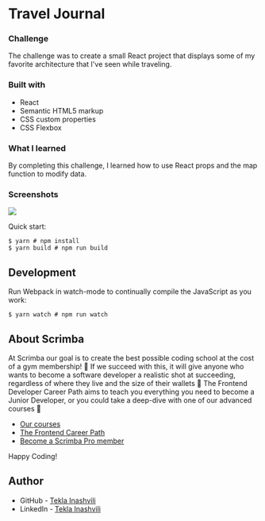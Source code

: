 # Travel Journal

### Challenge
The challenge was to create a small React project that displays some of my favorite architecture that I've seen while traveling.

### Built with
- React
- Semantic HTML5 markup
- CSS custom properties
- CSS Flexbox

### What I learned 
By completing this challenge, I learned how to use React props and the map function to modify data.

### Screenshots

![](https://imgur.com/iYi5gGf)

Quick start:

```
$ yarn # npm install
$ yarn build # npm run build
````

## Development

Run Webpack in watch-mode to continually compile the JavaScript as you work:

```
$ yarn watch # npm run watch
```

## About Scrimba

At Scrimba our goal is to create the best possible coding school at the cost of a gym membership! 💜
If we succeed with this, it will give anyone who wants to become a software developer a realistic shot at succeeding, regardless of where they live and the size of their wallets 🎉
The Frontend Developer Career Path aims to teach you everything you need to become a Junior Developer, or you could take a deep-dive with one of our advanced courses 🚀

- [Our courses](https://scrimba.com/allcourses)
- [The Frontend Career Path](https://scrimba.com/learn/frontend)
- [Become a Scrimba Pro member](https://scrimba.com/pricing)

Happy Coding!

## Author

- GitHub - [Tekla Inashvili](https://github.com/tekla900)
- LinkedIn - [Tekla Inashvili](https://www.linkedin.com/in/tekla-inashvili-b95594232/)
